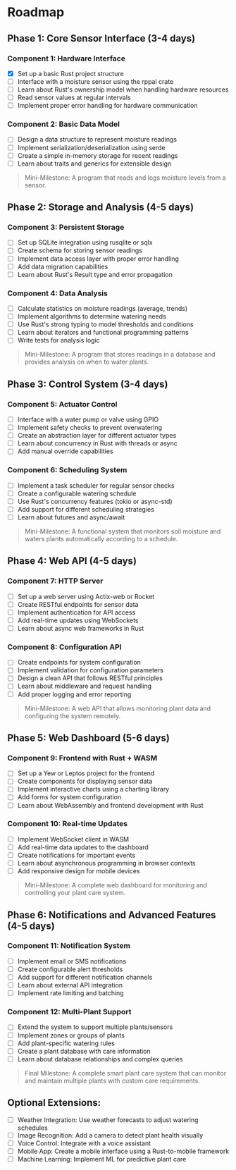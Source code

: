 # Roadmap

## Phase 1: Core Sensor Interface (3-4 days)
### Component 1: Hardware Interface

- [x] Set up a basic Rust project structure
- [ ] Interface with a moisture sensor using the rppal crate
- [ ] Learn about Rust's ownership model when handling hardware resources
- [ ] Read sensor values at regular intervals
- [ ] Implement proper error handling for hardware communication

### Component 2: Basic Data Model

- [ ] Design a data structure to represent moisture readings
- [ ] Implement serialization/deserialization using serde
- [ ] Create a simple in-memory storage for recent readings
- [ ] Learn about traits and generics for extensible design

> Mini-Milestone: A program that reads and logs moisture levels from a sensor.
## Phase 2: Storage and Analysis (4-5 days)
### Component 3: Persistent Storage

- [ ] Set up SQLite integration using rusqlite or sqlx
- [ ] Create schema for storing sensor readings
- [ ] Implement data access layer with proper error handling
- [ ] Add data migration capabilities
- [ ] Learn about Rust's Result type and error propagation

### Component 4: Data Analysis

- [ ] Calculate statistics on moisture readings (average, trends)
- [ ] Implement algorithms to determine watering needs
- [ ] Use Rust's strong typing to model thresholds and conditions
- [ ] Learn about iterators and functional programming patterns
- [ ] Write tests for analysis logic

> Mini-Milestone: A program that stores readings in a database and provides analysis on when to water plants.
## Phase 3: Control System (3-4 days)
### Component 5: Actuator Control

- [ ] Interface with a water pump or valve using GPIO
- [ ] Implement safety checks to prevent overwatering
- [ ] Create an abstraction layer for different actuator types
- [ ] Learn about concurrency in Rust with threads or async
- [ ] Add manual override capabilities

### Component 6: Scheduling System

- [ ] Implement a task scheduler for regular sensor checks
- [ ] Create a configurable watering schedule
- [ ] Use Rust's concurrency features (tokio or async-std)
- [ ] Add support for different scheduling strategies
- [ ] Learn about futures and async/await

> Mini-Milestone: A functional system that monitors soil moisture and waters plants automatically according to a schedule.
## Phase 4: Web API (4-5 days)
### Component 7: HTTP Server

- [ ] Set up a web server using Actix-web or Rocket
- [ ] Create RESTful endpoints for sensor data
- [ ] Implement authentication for API access
- [ ] Add real-time updates using WebSockets
- [ ] Learn about async web frameworks in Rust

### Component 8: Configuration API

- [ ] Create endpoints for system configuration
- [ ] Implement validation for configuration parameters
- [ ] Design a clean API that follows RESTful principles
- [ ] Learn about middleware and request handling
- [ ] Add proper logging and error reporting

> Mini-Milestone: A web API that allows monitoring plant data and configuring the system remotely.
## Phase 5: Web Dashboard (5-6 days)
### Component 9: Frontend with Rust + WASM

- [ ] Set up a Yew or Leptos project for the frontend
- [ ] Create components for displaying sensor data
- [ ] Implement interactive charts using a charting library
- [ ] Add forms for system configuration
- [ ] Learn about WebAssembly and frontend development with Rust

### Component 10: Real-time Updates

- [ ] Implement WebSocket client in WASM
- [ ] Add real-time data updates to the dashboard
- [ ] Create notifications for important events
- [ ] Learn about asynchronous programming in browser contexts
- [ ] Add responsive design for mobile devices

> Mini-Milestone: A complete web dashboard for monitoring and controlling your plant care system.
## Phase 6: Notifications and Advanced Features (4-5 days)
### Component 11: Notification System

- [ ] Implement email or SMS notifications
- [ ] Create configurable alert thresholds
- [ ] Add support for different notification channels
- [ ] Learn about external API integration
- [ ] Implement rate limiting and batching

### Component 12: Multi-Plant Support

- [ ] Extend the system to support multiple plants/sensors
- [ ] Implement zones or groups of plants
- [ ] Add plant-specific watering rules
- [ ] Create a plant database with care information
- [ ] Learn about database relationships and complex queries

> Final Milestone: A complete smart plant care system that can monitor and maintain multiple plants with custom care requirements.

## Optional Extensions:

- [ ] Weather Integration: Use weather forecasts to adjust watering schedules
- [ ] Image Recognition: Add a camera to detect plant health visually
- [ ] Voice Control: Integrate with a voice assistant
- [ ] Mobile App: Create a mobile interface using a Rust-to-mobile framework
- [ ] Machine Learning: Implement ML for predictive plant care
